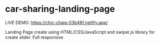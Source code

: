 # car-sharing-landing-page

LIVE DEMO: https://chic-chaja-03b46f.netlify.app/

Landing Page create using HTML/CSS/JavaScript and swiper.js library for create slider. Full responsive.
